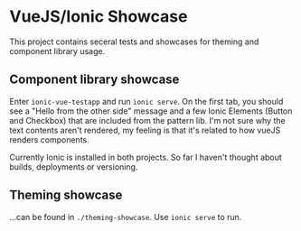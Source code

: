 # VueJS/Ionic Showcase

This project contains seceral tests and showcases for theming and component library usage.

## Component library showcase

Enter `ionic-vue-testapp` and run `ionic serve`. On the first tab, you should see a "Hello from the other side" message and a few Ionic Elements (Button and Checkbox) that are included from the pattern lib. I'm not sure why the text contents aren't rendered, my feeling is that it's related to how vueJS renders components.

Currently Ionic is installed in both projects. So far I haven't thought about builds, deployments or versioning.

## Theming showcase

...can be found in `./theming-showcase`. Use `ionic serve` to run.
